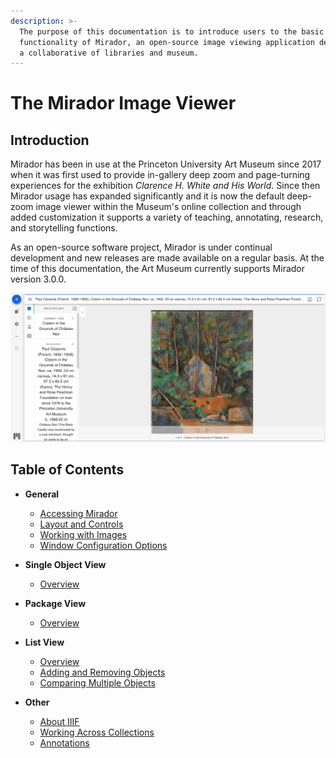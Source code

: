 ```yaml
---
description: >-
  The purpose of this documentation is to introduce users to the basic
  functionality of Mirador, an open-source image viewing application designed by
  a collaborative of libraries and museum.
---
```


# The Mirador Image Viewer

## Introduction

Mirador has been in use at the Princeton University Art Museum since 2017 when it was first used to provide in-gallery deep zoom and page-turning experiences for the exhibition _Clarence H. White and His World_. Since then Mirador usage has expanded significantly and it is now the default deep-zoom image viewer within the Museum's online collection and through added customization it supports a variety of teaching, annotating, research, and storytelling functions.

As an open-source software project, Mirador is under continual development and new releases are made available on a regular basis. At the time of this documentation, the Art Museum currently supports Mirador version 3.0.0.

![Example Mirador view of a work from the collection](.gitbook/assets/image%20%282%29.png)

## Table of Contents

* **General**
  * [Accessing Mirador](general/accessing-mirador.md)
  * [Layout and Controls](general/layout-and-controls.md)
  * [Working with Images](general/working-with-images.md)
  * [Window Configuration Options](general/window-configuration-options.md)
* **Single Object View**
  * [Overview](single-object-view/untitled.md)
* **Package View**

  * [Overview](package-view/untitled.md)

* **List View**
  * [Overview](window-list-view/overview.md)
  * [Adding and Removing Objects](window-list-view/adding-and-removing-objects.md)
  * [Comparing Multiple Objects](window-list-view/comparing-multiple-objects.md)
* **Other**
  * [About IIIF](other/about-iiif.md)
  * [Working Across Collections](other/working-across-collections.md)
  * [Annotations](other/annotations.md)

